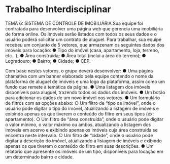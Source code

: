 # Trabalho Interdisciplinar

TEMA 6: SISTEMA DE CONTROLE DE IMOBILIÁRIA
Sua equipe foi contratada para desenvolver uma página web que gerencia uma imobiliária de forma online. Os imóveis serão listados com todos os seus dados e o usuário poderá solicitar um contrato de aluguel.
Para trabalhar, sua equipe recebeu um conjunto de 5 vetores, que armazenam os seguintes dados dos imóveis para locação:
●	Tipo do imóvel (casa, apartamento, loja, terreno, etc…);
●	Área construída;
●	Área total (inclui a área do terreno);
●	Logradouro;
●	Bairro;
●	Cidade;
●	CEP.

Com base nestes vetores, o grupo deverá desenvolver:
●	Uma página chamativa com um banner elaborado pela equipe contendo o nome da plataforma de aluguel de imóveis e uma logo da plataforma, assim como um fundo que remete à temática da página.
●	Uma listagem dos imóveis disponíveis para aluguel, trazendo todos os dados dos imóveis.
●	Um botão para adicionar os dados de um novo imóvel nos vetores.
●	Um formulário de filtros com as opções abaixo:
○	Um filtro de “tipo de imóvel”, onde o usuário pode digitar o tipo do imóvel, atualizando a listagem de imóveis e exibindo apenas os que tiverem o conteúdo do filtro em seus tipos (ex: apartamento).
○	Um filtro de “área construída”, onde o usuário pode digitar o valor mínimo, o valor máximo ou ambos, atualizando a listagem dos imóveis em acervo e exibindo apenas os imóveis cuja área construída se encontra neste intervalo.
○	Um filtro de “cidade”, onde o usuário pode digitar a descrição do imóvel, atualizando a listagem de imóveis e exibindo apenas os que tiverem o conteúdo do filtro em suas descrições.
●	Um relatório que apresente os imóveis de um tipo, disponíveis para locação em um determinado bairro e cidade.
